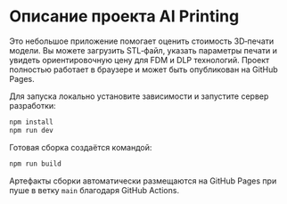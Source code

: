 # Описание проекта AI Printing

Это небольшое приложение помогает оценить стоимость 3D‑печати модели. Вы можете загрузить STL‑файл, указать параметры печати и увидеть ориентировочную цену для FDM и DLP технологий. Проект полностью работает в браузере и может быть опубликован на GitHub Pages.

Для запуска локально установите зависимости и запустите сервер разработки:

```bash
npm install
npm run dev
```

Готовая сборка создаётся командой:

```bash
npm run build
```

Артефакты сборки автоматически размещаются на GitHub Pages при пуше в ветку `main` благодаря GitHub Actions.

